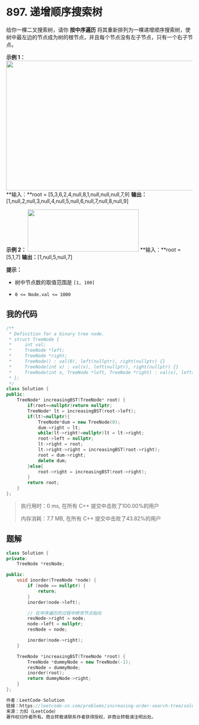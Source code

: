 # 897. 递增顺序搜索树
给你一棵二叉搜索树，请你 **按中序遍历** 将其重新排列为一棵递增顺序搜索树，使树中最左边的节点成为树的根节点，并且每个节点没有左子节点，只有一个右子节点。

 

**示例 1：**
<img style="width: 600px; height: 350px;" src="https://assets.leetcode.com/uploads/2020/11/17/ex1.jpg" alt="">
**输入：**root = [5,3,6,2,4,null,8,1,null,null,null,7,9]
**输出：**[1,null,2,null,3,null,4,null,5,null,6,null,7,null,8,null,9]


**示例 2：**
<img style="width: 300px; height: 114px;" src="https://assets.leetcode.com/uploads/2020/11/17/ex2.jpg" alt="">
**输入：**root = [5,1,7]
**输出：**[1,null,5,null,7]




**提示：**


- 树中节点数的取值范围是 `[1, 100]`

- `0 <= Node.val <= 1000`


## 我的代码
```c++
/**
 * Definition for a binary tree node.
 * struct TreeNode {
 *     int val;
 *     TreeNode *left;
 *     TreeNode *right;
 *     TreeNode() : val(0), left(nullptr), right(nullptr) {}
 *     TreeNode(int x) : val(x), left(nullptr), right(nullptr) {}
 *     TreeNode(int x, TreeNode *left, TreeNode *right) : val(x), left(left), right(right) {}
 * };
 */
class Solution {
public:
    TreeNode* increasingBST(TreeNode* root) {
        if(root==nullptr)return nullptr;
        TreeNode* lt = increasingBST(root->left);
        if(lt!=nullptr){
            TreeNode*dum = new TreeNode(0);
            dum->right = lt;
            while(lt->right!=nullptr)lt = lt->right;
            root->left = nullptr;
            lt->right = root;
            lt->right->right = increasingBST(root->right);
            root = dum->right;
            delete dum;
        }else{
            root->right = increasingBST(root->right);
        }
        return root;
    }
};
```
> 执行用时：0 ms, 在所有 C++ 提交中击败了100.00%的用户
>
> 内存消耗：7.7 MB, 在所有 C++ 提交中击败了43.82%的用户

## 题解
```c++
class Solution {
private:
    TreeNode *resNode;

public:
    void inorder(TreeNode *node) {
        if (node == nullptr) {
            return;
        }
        inorder(node->left);

        // 在中序遍历的过程中修改节点指向
        resNode->right = node;
        node->left = nullptr;
        resNode = node;

        inorder(node->right);
    }

    TreeNode *increasingBST(TreeNode *root) {
        TreeNode *dummyNode = new TreeNode(-1);
        resNode = dummyNode;
        inorder(root);
        return dummyNode->right;
    }
};

作者：LeetCode-Solution
链接：https://leetcode-cn.com/problems/increasing-order-search-tree/solution/di-zeng-shun-xu-cha-zhao-shu-by-leetcode-dfrr/
来源：力扣（LeetCode）
著作权归作者所有。商业转载请联系作者获得授权，非商业转载请注明出处。
```
